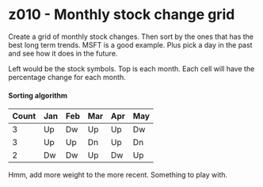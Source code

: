 # z010 - Monthly stock change grid 

Create a grid of monthly stock changes.  Then sort by the ones that has the best long term trends. 
MSFT is a good example.  Plus pick a day in the past and see how it does in the future.

Left would be the stock symbols.  Top is each month.
Each cell will have the percentage change for each month.

#### Sorting algorithm

Count| Jan | Feb | Mar | Apr | May |
---|----|----|----|----|----|
3 | Up | Dw | Up | Up | Dw |
3 | Up | Up | Dn | Up | Dn |
2 | Dw | Dw | Up | Dw | Up |

Hmm, add more weight to the more recent.  Something to play with.
